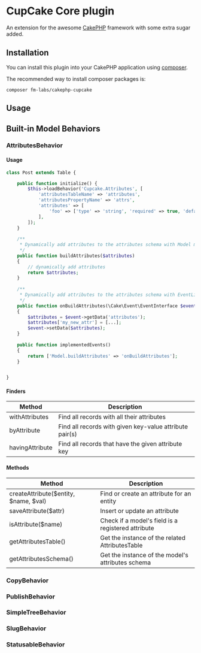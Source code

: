# CupCake Core plugin

An extension for the awesome [CakePHP](http://cakephp.org) framework with some extra sugar added.

## Installation

You can install this plugin into your CakePHP application using [composer](http://getcomposer.org).

The recommended way to install composer packages is:

```
composer fm-labs/cakephp-cupcake
```

## Usage


## Built-in Model Behaviors

### AttributesBehavior

#### Usage

```php
class Post extends Table {

    public function initialize() {
        $this->loadBehavior('Cupcake.Attributes', [
            'attributesTableName' => 'attributes',
            'attributesPropertyName' => 'attrs',
            'attributes' => [
                'foo' => ['type' => 'string', 'required' => true, 'default' => null]
            ],
        ]);
    }
    
    /**
     * Dynamically add attributes to the attributes schema with Model method.
     */
    public function buildAttributes($attributes)
    {
        // dynamically add attributes
        return $attributes;
    }
    
    /**
     * Dynamically add attributes to the attributes schema with EventListener.
     */
    public function onBuildAttributes(\Cake\Event\EventInterface $event, \ArrayObject $attributes)
    {
        $attributes = $event->getData('attributes');
        $attributes['my_new_attr'] = [...];
        $event->setData($attributes);
    }
    
    public function implementedEvents()
    {
        return ['Model.buildAttributes' => 'onBuildAttributes'];
    }


}
```

#### Finders

| Method    | Description    |
| --- | --- |
| withAttributes | Find all records with all their attributes |
| byAttribute | Find all records with given key-value attribute pair(s) |
| havingAttribute | Find all records that have the given attribute key |

#### Methods
| Method    | Description    |
| --- | --- |
| createAttribute($entity, $name, $val) | Find or create an attribute for an entity | 
| saveAttribute($attr) | Insert or update an attribute | 
| isAttribute($name) | Check if a model's field is a registered attribute | 
| getAttributesTable() | Get the instance of the related AttributesTable | 
| getAttributesSchema() | Get the instance of the model's attributes schema | 

### CopyBehavior

### PublishBehavior

### SimpleTreeBehavior

### SlugBehavior

### StatusableBehavior

